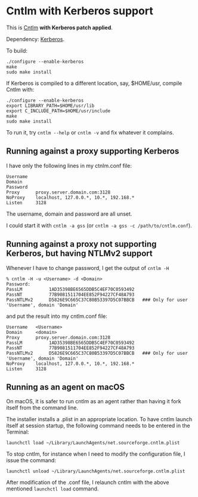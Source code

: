 # Cntlm with Kerberos support

This is [Cntlm](http://cntlm.sourceforge.net/) **with Kerberos patch applied**.

Dependency: [Kerberos](http://web.mit.edu/kerberos/).

To build:

```
./configure --enable-kerberos
make
sudo make install
```


If Kerberos is compiled to a different location, say, $HOME/usr, compile Cntlm with:

```
./configure --enable-kerberos
export LIBRARY_PATH=$HOME/usr/lib
export C_INCLUDE_PATH=$HOME/usr/include
make
sudo make install
```

To run it, try `cntlm --help` or `cntlm -v` and fix whatever it complains.

## Running against a proxy supporting Kerberos

I have only the following lines in my ctnlm.conf file:

```
Username
Domain
Password
Proxy      proxy.server.domain.com:3128
NoProxy    localhost, 127.0.0.*, 10.*, 192.168.*
Listen     3128
```

The username, domain and password are all unset.

I could start it with `cntlm -a gss` (or  `cntlm -a gss -c /path/to/cntlm.conf`).

## Running against a proxy not supporting Kerberos, but having NTLMv2 support
Whenever I have to change password, I get the output of `cntlm -H`

````
% cntlm -H -u <Username> -d <Domain>
Password:
PassLM          1AD35398BE6565DDB5C4EF70C0593492
PassNT          77B9081511704EE852F94227CF48A793
PassNTLMv2      D5826E9C665C37C80B53397D5C07BBCB   ### Only for user 'Username', domain 'Domain'
````

and put the result into my cntlm.conf file:

```
Username   <Username>
Domain	   <domain>
Proxy      proxy.server.domain.com:3128
PassLM          1AD35398BE6565DDB5C4EF70C0593492
PassNT          77B9081511704EE852F94227CF48A793
PassNTLMv2      D5826E9C665C37C80B53397D5C07BBCB   ### Only for user 'Username', domain 'Domain'
NoProxy    localhost, 127.0.0.*, 10.*, 192.168.*
Listen     3128
```

## Running as an agent on macOS

On macOS, it is safer to run cntlm as an agent rather than having it fork itself from the command line.

The installer installs a .plist in an appropriate location. To have cntlm launch itself at session startup, the following command needs to be entered in the Terminal:

````
launchctl load ~/Library/LaunchAgents/net.sourceforge.cntlm.plist
````


To stop cntlm, for instance when I need to modify the configuration file, I issue the command:

````
launchctl unload ~/Library/LaunchAgents/net.sourceforge.cntlm.plist
````

After modification of the .conf file, I relaunch cntlm with the above mentioned `launchctl load` command.
